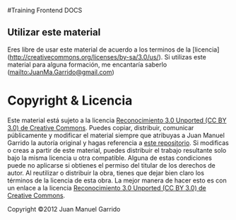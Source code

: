 #Training Frontend DOCS


## Utilizar este material ##

Eres libre de usar este material de acuerdo a los terminos de la [licencia] 
(http://creativecommons.org/licenses/by-sa/3.0/us/). Si utilizas este material 
para alguna formación, me encantaría saberlo (<mailto:JuanMa.Garrido@gmail.com>)

# Copyright & Licencia #

Este material está sujeto a la licencia [Reconocimiento 3.0 Unported (CC BY 3.0) de Creative Commons](http://creativecommons.org/licenses/by/3.0/deed.es_ES). Puedes copiar, distribuir, comunicar públicamente y modificar el material siempre que atribuyas a Juan Manuel Garrido la autoría original y hagas referencia a [este repositorio](https://github.com/juanmaguitar/training-frontend-docs). Si modificas o creas a partir de este material, puedes distribuir el trabajo resultante solo bajo la misma licencia u otra compatible. Alguna de estas condiciones puede no aplicarse si obtienes el permiso del titular de los derechos de autor.  Al reutilizar o distribuir la obra, tienes que dejar bien claro los términos de la licencia de esta obra. La mejor manera de hacer esto es con un enlace a la licencia [Reconocimiento 3.0 Unported (CC BY 3.0) de Creative Commons](http://creativecommons.org/licenses/by/3.0/deed.es_ES). 

Copyright &copy;2012 Juan Manuel Garrido 


